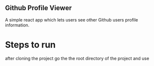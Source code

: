 ## Github Profile Viewer
A simple react app which lets users see other Github users profile information.

# Steps to run
after cloning the project go the the root directory of the project and use
<npm install>
<npm run dev>

